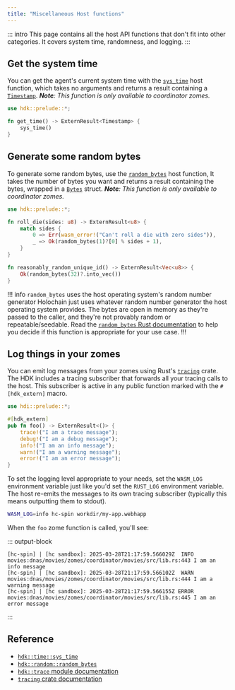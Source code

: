 ```yaml
---
title: "Miscellaneous Host functions"
---
```


::: intro
This page contains all the host API functions that don't fit into other categories. It covers system time, randomness, and logging.
:::

## Get the system time

You can get the agent's current system time with the [`sys_time`](https://docs.rs/hdk/latest/hdk/time/fn.sys_time.html) host function, which takes no arguments and returns a result containing a [`Timestamp`](https://docs.rs/kitsune_p2p_timestamp/latest/kitsune_p2p_timestamp/struct.Timestamp.html).<!-- TODO: change to the right package when kitsune_p2p_timestamp is retired in 0.5 --> _**Note**: This function is only available to coordinator zomes._

```rust
use hdk::prelude::*;

fn get_time() -> ExternResult<Timestamp> {
    sys_time()
}
```

## Generate some random bytes

To generate some random bytes, use the [`random_bytes`](https://docs.rs/hdk/latest/hdk/random/fn.random_bytes.html) host function, It takes the number of bytes you want and returns a result containing the bytes, wrapped in a [`Bytes`](https://docs.rs/hdk/latest/hdk/prelude/type.Bytes.html) struct. _**Note**: This function is only available to coordinator zomes._

```rust
use hdk::prelude::*;

fn roll_die(sides: u8) -> ExternResult<u8> {
    match sides {
        0 => Err(wasm_error!("Can't roll a die with zero sides")),
        _ => Ok(random_bytes(1)?[0] % sides + 1),
    }
}

fn reasonably_random_unique_id() -> ExternResult<Vec<u8>> {
    Ok(random_bytes(32)?.into_vec())
}
```

!!! info `random_bytes` uses the host operating system's random number generator
Holochain just uses whatever random number generator the host operating system provides. The bytes are open in memory as they're passed to the caller, and they're not provably random or repeatable/seedable. Read the [`random_bytes` Rust documentation](https://docs.rs/hdk/latest/hdk/random/fn.random_bytes.html) to help you decide if this function is appropriate for your use case.
!!!

## Log things in your zomes

You can emit log messages from your zomes using Rust's [`tracing`](https://docs.rs/tracing/latest/tracing/) crate. The HDK includes a tracing subscriber that forwards all your tracing calls to the host. This subscriber is active in any public function marked with the `#[hdk_extern]` macro.

```rust
use hdi::prelude::*;

#[hdk_extern]
pub fn foo() -> ExternResult<()> {
    trace!("I am a trace message");
    debug!("I am a debug message");
    info!("I am an info message");
    warn!("I am a warning message");
    error!("I am an error message");
}
```

To set the logging level appropriate to your needs, set the `WASM_LOG` environment variable just like you'd set the `RUST_LOG` environment variable. The host re-emits the messages to its own tracing subscriber (typically this means outputting them to stdout).

```bash
WASM_LOG=info hc-spin workdir/my-app.webhapp
```

When the `foo` zome function is called, you'll see:

::: output-block
```text
[hc-spin] | [hc sandbox]: 2025-03-28T21:17:59.566029Z  INFO movies:dnas/movies/zomes/coordinator/movies/src/lib.rs:443 I am an info message
[hc-spin] | [hc sandbox]: 2025-03-28T21:17:59.566102Z  WARN movies:dnas/movies/zomes/coordinator/movies/src/lib.rs:444 I am a warning message
[hc-spin] | [hc sandbox]: 2025-03-28T21:17:59.566155Z ERROR movies:dnas/movies/zomes/coordinator/movies/src/lib.rs:445 I am an error message
```
:::

## Reference

* [`hdk::time::sys_time`](https://docs.rs/hdk/latest/hdk/time/fn.sys_time.html)
* [`hdk::random::random_bytes`](https://docs.rs/hdk/latest/hdk/random/fn.random_bytes.html)
* [`hdk::trace` module documentation](https://docs.rs/hdk/latest/hdk/trace/index.html)
* [`tracing` crate documentation](https://docs.rs/tracing/latest/tracing/)